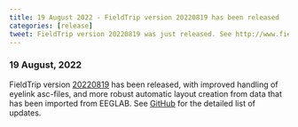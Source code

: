 ```yaml
---
title: 19 August 2022 - FieldTrip version 20220819 has been released
categories: [release]
tweet: FieldTrip version 20220819 was just released. See http://www.fieldtriptoolbox.org/#19-august-2022
---
```


### 19 August, 2022

FieldTrip version [20220819](http://github.com/fieldtrip/fieldtrip/releases/tag/20220819) has been released, with improved handling of eyelink asc-files, and more robust automatic layout creation from data that has been imported from EEGLAB.
See [GitHub](https://github.com/fieldtrip/fieldtrip/compare/20220812...20220819) for the detailed list of updates.
